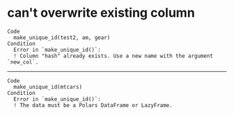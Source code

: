 # can't overwrite existing column

    Code
      make_unique_id(test2, am, gear)
    Condition
      Error in `make_unique_id()`:
      ! Column "hash" already exists. Use a new name with the argument `new_col`.

---

    Code
      make_unique_id(mtcars)
    Condition
      Error in `make_unique_id()`:
      ! The data must be a Polars DataFrame or LazyFrame.

